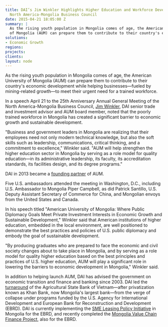 ```yaml
---
title: DAI’s Jim Winkler Highlights Higher Education and Workforce Development at
  North America-Mongolia Business Council
date: 2015-04-21 18:05:00 Z
summary: |
  As the rising youth population in Mongolia comes of age, the American University
  of Mongolia (AUM) can prepare them to contribute to their country's economic development while helping businesses—fueled by mining-related growth—to meet their urgent need for a trained workforce.
solutions:
- Economic Growth
regions:
projects:
clients:
layout: node
---
```


As the rising youth population in Mongolia comes of age, the American University of Mongolia (AUM) can prepare them to contribute to their country's economic development while helping businesses—fueled by mining-related growth—to meet their urgent need for a trained workforce.

In a speech April 21 to the 25th Anniversary Annual General Meeting of the North America-Mongolia Business Council, [Jim Winkler][1], DAI senior trade and investment advisor and AUM board member, noted that the poorly trained workforce in Mongolia has created a significant barrier to economic growth and sustainable development.

"Business and government leaders in Mongolia are realizing that their employees need not only modern technical knowledge, but also the soft skills such as leadership, communications, critical thinking, and a commitment to excellence," Winkler said. "AUM will help strengthen the higher education sector in Mongolia by serving as a role model for quality education—in its administrative leadership, its faculty, its accreditation standards, its facilities design, and its degree programs."

DAI in 2013 became a [founding partner][2] of AUM.

Five U.S. ambassadors attended the meeting in Washington, D.C., including U.S. Ambassador to Mongolia Piper Campbell, as did Patrick Santillo, U.S. Deputy Assistant Secretary of Commerce for China, and Mongolian envoys from the United States and Canada.

In his speech titled "American University of Mongolia: Where Public Diplomacy Goals Meet Private Investment Interests in Economic Growth and Sustainable Development," Winkler said that American institutions of higher education, embedded in the local environment, are well positioned to demonstrate the best practices and policies of U.S. public diplomacy and embody the goal of sustainable development.

"By producing graduates who are prepared to face the economic and civil society changes about to take place in Mongolia, and by serving as a role model for quality higher education based on the best principles and practices of U.S. higher education, AUM will play a significant role in lowering the barriers to economic development in Mongolia," Winkler said.

In addition to helping launch AUM, DAI has advised the government on economic transition and finance and banking since 2003. DAI led the [turnaround][3] of the Agricultural State Bank of Vietnam—after privatization known as Khan Bank, now Mongolia's largest bank—from the verge of collapse under programs funded by the U.S. Agency for International Development and European Bank for Reconstruction and Development (EBRD). DAI is currently implementing the [SME Leasing Policy Initiative][4] in Mongolia for the EBRD, and recently completed the [Mongolia Value Chain Finance Project][5], also for the EBRD.



[1]: /who-we-are/our-team/jim-packard-winkler
[2]: /news/dai-becomes-corporate-founder-american-university-mongolia
[3]: /news/once-near-collapse-khan-bank-named-global-finance-magazine-one-asia-best
[4]: /our-work/projects/mongolia-sme-leasing-policy-initiative
[5]: /our-work/projects/mongolia-value-chain-finance-project
